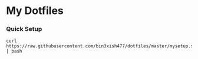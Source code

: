 # My Dotfiles

### Quick Setup

```
curl https://raw.githubusercontent.com/bin3xish477/dotfiles/master/mysetup.sh | bash
```
